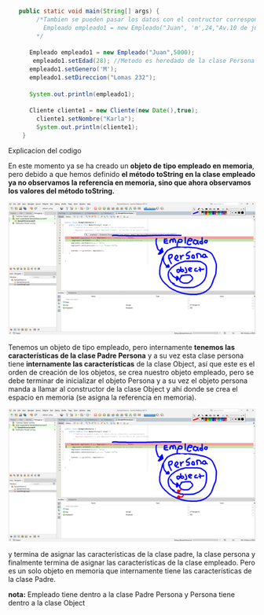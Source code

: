 `````` java

   public static void main(String[] args) {
        /*Tambien se pueden pasar los datos con el contructor correspondiente 
          Empleado empleado1 = new Empleado("Juan", 'm',24,"Av.10 de julio",5000);
        */
       
      Empleado empleado1 = new Empleado("Juan",5000);
       empleado1.setEdad(28); //Metodo es heredado de la clase Persona
      empleado1.setGenero('M');
      empleado1.setDireccion("Lomas 232");
      
      System.out.println(empleado1);
      
      Cliente cliente1 = new Cliente(new Date(),true);
        cliente1.setNombre("Karla");
        System.out.println(cliente1);
    }


``````

Explicacion del codigo

En este momento ya se ha creado un **objeto de tipo empleado en memoria**, pero debido a que hemos definido **el método toString en la clase empleado ya no observamos la referencia en memoria, sino que ahora observamos los valores del método toString.**


![herencia1](/imagenesjava/herencia1.png "herencia1")


Tenemos un objeto de tipo empleado, pero internamente **tenemos las características de la clase Padre Persona** y a su vez esta clase persona tiene **internamente las características** de la clase Object, así que este es el orden de creación de los objetos, se crea nuestro objeto empleado, pero se debe terminar de inicializar el objeto Persona y a su vez el objeto persona manda a llamar al constructor de la clase Object y ahí donde se crea el espacio en memoria (se asigna la referencia en memoria).

![herencia2](/imagenesjava/herencia2.png "herencia2")

 y termina de asignar las características de la clase padre, la clase persona y finalmente termina de asignar las características de la clase empleado.
Pero es un solo objeto en memoria que internamente tiene las características de la clase Padre.



**nota:** Empleado tiene dentro a la clase Padre Persona y Persona tiene dentro a la clase Object